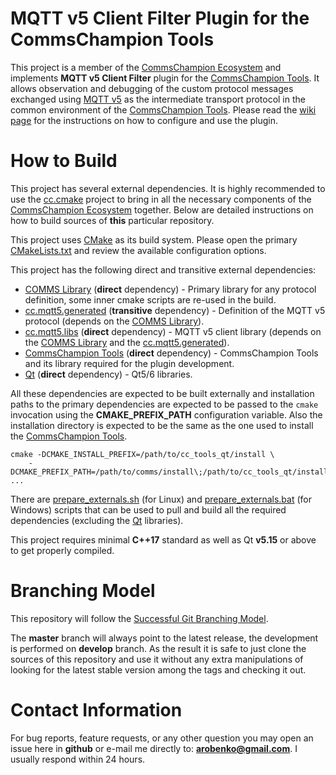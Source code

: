 # MQTT v5 Client Filter Plugin for the CommsChampion Tools
This project is a member of the [CommsChampion Ecosystem](https://commschamp.github.io/) and implements
**MQTT v5 Client Filter** plugin for the [CommsChampion Tools](https://github.com/commschamp/cc_tools_qt). It
allows observation and debugging of the custom protocol messages exchanged using
[MQTT v5](https://docs.oasis-open.org/mqtt/mqtt/v5.0/mqtt-v5.0.html) as the intermediate transport protocol in the common
environment of the [CommsChampion Tools](https://github.com/commschamp/cc_tools_qt).
Please read the [wiki page](https://github.com/commschamp/cc.mqtt5_client_filter.cc_tools_plugin/wiki) for the instructions on
how to configure and use the plugin.

# How to Build
This project has several external dependencies. It is highly recommended to use the
[cc.cmake](https://github.com/commschamp/cc.cmake) project to bring in all the
necessary components of the [CommsChampion Ecosystem](https://commschamp.github.io)
together. Below are detailed instructions on how to build sources of **this** particular repository.

This project uses [CMake](https://cmake.org/) as its build system. Please open the primary
[CMakeLists.txt](CMakeLists.txt) and review the available configuration options.

This project has the following direct and transitive external dependencies:

- [COMMS Library](https://github.com/commschamp/comms) (**direct** dependency) - Primary library for any protocol definition, some inner cmake scripts are re-used in the build.
- [cc.mqtt5.generated](https://github.com/commschamp/cc.mqtt5.generated) (**transitive** dependency) - Definition of the MQTT v5 protocol (depends on the [COMMS Library](https://github.com/commschamp/comms)).
- [cc.mqtt5.libs](https://github.com/commschamp/cc.mqtt5.generated) (**direct** dependency) - MQTT v5 client library (depends on the
[COMMS Library](https://github.com/commschamp/comms) and the [cc.mqtt5.generated](https://github.com/commschamp/cc.mqtt5.generated)).
- [CommsChampion Tools](https://github.com/commschamp/cc.mqtt5.generated) (**direct** dependency) - CommsChampion Tools and its library required for the plugin development.
- [Qt](https://www.qt.io/) (**direct** dependency) - Qt5/6 libraries.


All these dependencies are expected to be built externally and installation paths to the primary dependencies are 
expected to be passed to the `cmake` invocation
using the **CMAKE_PREFIX_PATH** configuration variable. Also the installation directory is expected to be the same as 
the one used to install the [CommsChampion Tools](https://github.com/commschamp/cc_tools_qt).
```
cmake -DCMAKE_INSTALL_PREFIX=/path/to/cc_tools_qt/install \
    -DCMAKE_PREFIX_PATH=/path/to/comms/install\;/path/to/cc_tools_qt/install\;/path/to/cc.mqtt5.libs ...
```

There are [prepare_externals.sh](script/prepare_externals.sh) (for Linux) and 
[prepare_externals.bat](script/prepare_externals.bat) (for Windows)
scripts that can be used to pull and build all the required dependencies (excluding the [Qt](https://www.qt.io/) libraries).

This project requires minimal **C++17** standard as well as Qt **v5.15** or above to get properly compiled.

# Branching Model
This repository will follow the
[Successful Git Branching Model](http://nvie.com/posts/a-successful-git-branching-model/).

The **master** branch will always point to the latest release, the
development is performed on **develop** branch. As the result it is safe
to just clone the sources of this repository and use it without
any extra manipulations of looking for the latest stable version among the tags and
checking it out.

# Contact Information
For bug reports, feature requests, or any other question you may open an issue
here in **github** or e-mail me directly to: **arobenko@gmail.com**. I usually
respond within 24 hours.
